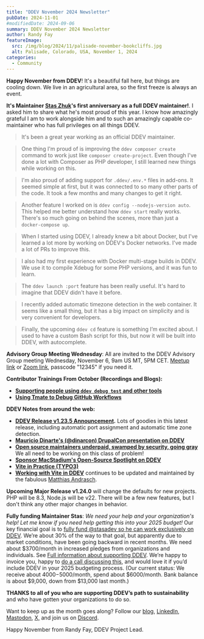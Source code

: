 ```yaml
---
title: "DDEV November 2024 Newsletter"
pubDate: 2024-11-01
#modifiedDate: 2024-09-06
summary: DDEV November 2024 Newsletter
author: Randy Fay
featureImage:
  src: /img/blog/2024/11/palisade-november-bookcliffs.jpg
  alt: Palisade, Colorado, USA, November 1, 2024
categories:
  - Community
---
```


**Happy November from DDEV**! It's a beautiful fall here, but things are cooling down. We live in an agricultural area, so the first freeze is always an event.

**It's Maintainer [Stas Zhuk](https://github.com/stasadev)'s first anniversary as a full DDEV maintainer!**. I asked him to share what he's most proud of this year. I know how amazingly grateful I am to work alongside him and to such an amazingly capable co-maintainer who has full privileges on all things DDEV.

> It's been a great year working as an official DDEV maintainer.

> One thing I'm proud of is improving the `ddev composer create` command to work just like `composer create-project`. Even though I've done a lot with Composer as PHP developer, I still learned new things while working on this.

> I'm also proud of adding support for `.ddev/.env.*` files in add-ons. It seemed simple at first, but it was connected to so many other parts of the code. It took a few months and many changes to get it right.

> Another feature I worked on is `ddev config --nodejs-version auto`. This helped me better understand how `ddev start` really works. There's so much going on behind the scenes, more than just a `docker-compose up`.

> When I started using DDEV, I already knew a bit about Docker, but I've learned a lot more by working on DDEV's Docker networks. I've made a lot of PRs to improve this.

> I also had my first experience with Docker multi-stage builds in DDEV. We use it to compile Xdebug for some PHP versions, and it was fun to learn.

> The `ddev launch :port` feature has been really useful. It's hard to imagine that DDEV didn't have it before.

> I recently added automatic timezone detection in the web container. It seems like a small thing, but it has a big impact on simplicity and is very convenient for developers.

> Finally, the upcoming `ddev cd` feature is something I’m excited about. I used to have a custom Bash script for this, but now it will be built into DDEV, with autocomplete.

**Advisory Group Meeting Wednesday**: All are invited to the DDEV Advisory Group meeting Wednesday, November 6, 9am US MT, 5PM CET. [Meetup link](https://www.meetup.com/ddev-events/events/303197392/?eventOrigin=group_events_list) or [Zoom link](https://us02web.zoom.us/j/7315692237?pwd=RHR6NUkwb0g5WXIzS2NOcXRucCthZz09&omn=89153105842), passcode "12345" if you need it.

**Contributor Trainings From October (Recordings and Blogs):**

* **[Supporting people using `ddev debug test` and other tools](ddev-debug-test-contributor-training.md)**
* **[Using Tmate to Debug GitHub Workflows](tmate-github-actions-contributor-training.md)**

**DDEV Notes from around the web:**

- **[DDEV Release v1.23.5 Announcement](release-v1.23.5-auto-port-assignment.md).** Lots of goodies in this latest release, including automatic port assignment and automatic time zone detection.
- **[Mauricio Dinarte's (@dinarcon) DrupalCon presentation on DDEV](https://www.youtube.com/watch?v=nPJC7BbiGNw&list=PLpeDXSh4nHjQOfQV-BUgoxHXlr4tHlhPO&index=16&pp=iAQB)**
- **[Open source maintainers underpaid, swamped by security, going gray](https://www.theregister.com/2024/09/18/open_source_maintainers_underpaid/)** We all need to be working on this class of problem!
- **[Sponsor MacStadium's Open-Source Spotlight on DDEV](https://www.macstadium.com/blog/mac-open-source-hosting-spotlight-ddev)**
- **[Vite in Practice (TYPO3)](https://docs.typo3.org/p/praetorius/vite-asset-collector/main/en-us/)**
- **[Working with Vite in DDEV](https://ddev.com/blog/working-with-vite-in-ddev/)** continues to be updated and maintained by the fabulous [Matthias Andrasch](https://dev.to/mandrasch).

**Upcoming Major Release v1.24.0** will change the defaults for new projects. PHP will be 8.3, Node.js will be v22. There will be a few new features, but I don't think any other major changes in behavior.

**Fully funding Maintainer Stas**: *We need your help and your organization's help! Let me know if you need help getting this into your 2025 budget!* Our key financial goal is to [fully fund @stasadev so he can work exclusively on DDEV](lets-fund-stas-maintainer.md). We’re about 30% of the way to that goal, but apparently due to market conditions, have been going backward in recent months. We need about $3700/month in increased pledges from organizations and individuals. See [Full information about supporting DDEV](https://github.com/sponsors/ddev). We’re happy to invoice you, happy to [do a call discussing this](https://cal.com/randyfay/30min), and would love it if you’d include DDEV in your 2025 budgeting process. (Our current status: We receive about $4000-$5000/month, spend about $6000/month. Bank balance is about $9,000, down from $13,000 last month.)

**THANKS to all of you who are supporting DDEV’s path to sustainability** and who have gotten your organizations to do so.

Want to keep up as the month goes along? Follow our [blog](https://ddev.com/blog/), [LinkedIn](https://www.linkedin.com/company/ddev-foundation), [Mastodon](https://fosstodon.org/@ddev), [X,](https://x.com/randyfay) and join us on [Discord](https://discord.gg/5wjP76mBJD).

Happy November from Randy Fay, DDEV Project Lead.